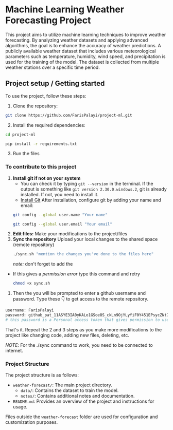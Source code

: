 # Machine Learning Weather Forecasting Project

This project aims to utilize machine learning techniques to improve weather forecasting. By analyzing weather datasets and applying advanced algorithms, the goal is to enhance the accuracy of weather predictions. A publicly available weather dataset that includes various meteorological parameters such as temperature, humidity, wind speed, and precipitation is used for the training of the model. The dataset is collected from multiple weather stations over a specific time period.

## Project setup / Getting started

To use the project, follow these steps:

1. Clone the repository:

```bash
git clone https://github.com/FarisPalayi/project-ml.git
```

2. Install the required dependencies:

```bash
cd project-ml
```

```bash
pip install -r requirements.txt
```

3. Run the files

### To contribute to this project

1. **Install git if not on your system**
   - You can check it by typing `git --version` in the terminal. If the output is something like `git version 2.30.0.windows.2`, git is already installed. If not, you need to install it.
   - [Install Git](https://git-scm.com/downloads)
     After installation, configure git by adding your name and email:
   ```bash
   git config --global user.name "Your name"
   ```
   ```bash
   git config --global user.email "Your email"
   ```
2. **Edit files:**
   Make your modifications to the project/files
3. **Sync the repository**
   Upload your local changes to the shared space (remote repository)
   ```bash
   ./sync.sh "mention the changes you've done to the files here"
   ```
   *note:* don't forget to add the 

- If this gives a _permission error_ type this command and retry
  ```bash
  chmod +x sync.sh
  ```

1. Then the you will be prompted to enter a github username and password. Type these 👇 to get access to the remote repository.

```bash
username: FarisPalayi
password: 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
# this password is a Personal access token that gives permission to use this project repository
```

That's it. Repeat the 2 and 3 steps as you make more modifications to the project like changing code, adding new files, deleting, etc.

_NOTE_: For the ./sync command to work, you need to be connected to internet.

### Project Structure

The project structure is as follows:

- `weather-forecast/`: The main project directory.
  - `data/`: Contains the dataset to train the model.
  - `notes/`: Contains additional notes and documentation.
- `README.md`: Provides an overview of the project and instructions for usage.

Files outside the `weather-forecast` folder are used for configuration and customization purposes.
